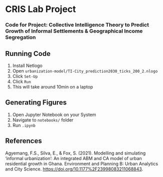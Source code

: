 # CRIS Lab Project
### Code for Project: Collective Intelligence Theory to Predict Growth of Informal Settlements & Geographical Income Segregation

## Running Code
1. Install Netlogo
2. Open `urbanization-model/TI-City_prediction2030_ticks_200_2.nlogo`
3. Click `Set-Up`
4. Click `Run`
5. This will take around 10min on a laptop

## Generating Figures
1. Open Jupyter Notebook on your System
2. Navigate to `notebooks/` folder
3. Run `.ipynb`

## References
Agyemang, F.S., Silva, E., & Fox, S. (2021). Modelling and simulating ‘informal urbanization’: An integrated ABM and CA model of urban residential growth in Ghana. Environment and Planning B: Urban Analytics and City Science. https://doi.org/10.1177%2F23998083211068843.
